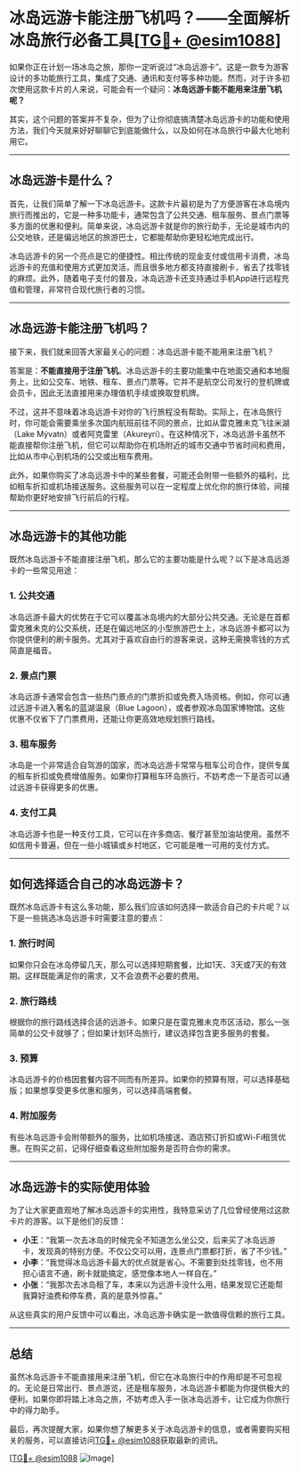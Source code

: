 # 冰岛远游卡能注册飞机吗？——全面解析冰岛旅行必备工具[[TG💪+ @esim1088](https://t.me/s/esim1088)]

如果你正在计划一场冰岛之旅，那你一定听说过“冰岛远游卡”。这是一款专为游客设计的多功能旅行工具，集成了交通、通讯和支付等多种功能。然而，对于许多初次使用这款卡片的人来说，可能会有一个疑问：**冰岛远游卡能不能用来注册飞机呢？**

其实，这个问题的答案并不复杂，但为了让你彻底搞清楚冰岛远游卡的功能和使用方法，我们今天就来好好聊聊它到底能做什么，以及如何在冰岛旅行中最大化地利用它。

---

## 冰岛远游卡是什么？

首先，让我们简单了解一下冰岛远游卡。这款卡片最初是为了方便游客在冰岛境内旅行而推出的，它是一种多功能卡，通常包含了公共交通、租车服务、景点门票等多方面的优惠和便利。简单来说，冰岛远游卡就是你的旅行助手，无论是城市内的公交地铁，还是偏远地区的旅游巴士，它都能帮助你更轻松地完成出行。

冰岛远游卡的另一个亮点是它的便捷性。相比传统的现金支付或信用卡消费，冰岛远游卡的充值和使用方式更加灵活，而且很多地方都支持直接刷卡，省去了找零钱的麻烦。此外，随着电子支付的普及，冰岛远游卡还支持通过手机App进行远程充值和管理，非常符合现代旅行者的习惯。

---

## 冰岛远游卡能注册飞机吗？

接下来，我们就来回答大家最关心的问题：冰岛远游卡能不能用来注册飞机？

答案是：**不能直接用于注册飞机**。冰岛远游卡的主要功能集中在地面交通和本地服务上，比如公交车、地铁、租车、景点门票等。它并不是航空公司发行的登机牌或会员卡，因此无法直接用来办理值机手续或换取登机牌。

不过，这并不意味着冰岛远游卡对你的飞行旅程没有帮助。实际上，在冰岛旅行时，你可能会需要乘坐多次国内航班前往不同的景点，比如从雷克雅未克飞往米湖（Lake Mývatn）或者阿克雷里（Akureyri）。在这种情况下，冰岛远游卡虽然不能直接帮你注册飞机，但它可以帮助你在机场附近的城市交通中节省时间和费用，比如从市中心到机场的公交或出租车费用。

此外，如果你购买了冰岛远游卡中的某些套餐，可能还会附带一些额外的福利，比如租车折扣或机场接送服务。这些服务可以在一定程度上优化你的旅行体验，间接帮助你更好地安排飞行前后的行程。

---

## 冰岛远游卡的其他功能

既然冰岛远游卡不能直接注册飞机，那么它的主要功能是什么呢？以下是冰岛远游卡的一些常见用途：

### 1. **公共交通**
冰岛远游卡最大的优势在于它可以覆盖冰岛境内的大部分公共交通。无论是在首都雷克雅未克的公交系统，还是在偏远地区的小型旅游巴士上，冰岛远游卡都可以为你提供便利的刷卡服务。尤其对于喜欢自由行的游客来说，这种无需换零钱的方式简直是福音。

### 2. **景点门票**
冰岛远游卡通常会包含一些热门景点的门票折扣或免费入场资格。例如，你可以通过远游卡进入著名的蓝湖温泉（Blue Lagoon），或者参观冰岛国家博物馆。这些优惠不仅省下了门票费用，还能让你更高效地规划旅行路线。

### 3. **租车服务**
冰岛是一个非常适合自驾游的国家，而冰岛远游卡常常与租车公司合作，提供专属的租车折扣或免费增值服务。如果你打算租车环岛旅行，不妨考虑一下是否可以通过远游卡获得更多的优惠。

### 4. **支付工具**
冰岛远游卡也是一种支付工具，它可以在许多商店、餐厅甚至加油站使用。虽然不如信用卡普遍，但在一些小城镇或乡村地区，它可能是唯一可用的支付方式。

---

## 如何选择适合自己的冰岛远游卡？

既然冰岛远游卡有这么多功能，那么我们应该如何选择一款适合自己的卡片呢？以下是一些挑选冰岛远游卡时需要注意的要点：

### 1. **旅行时间**
如果你只会在冰岛停留几天，那么可以选择短期套餐，比如1天、3天或7天的有效期。这样既能满足你的需求，又不会浪费不必要的费用。

### 2. **旅行路线**
根据你的旅行路线选择合适的远游卡。如果只是在雷克雅未克市区活动，那么一张简单的公交卡就够了；但如果计划环岛旅行，建议选择包含更多服务的套餐。

### 3. **预算**
冰岛远游卡的价格因套餐内容不同而有所差异。如果你的预算有限，可以选择基础版；如果想享受更多优惠和服务，可以选择高端套餐。

### 4. **附加服务**
有些冰岛远游卡会附带额外的服务，比如机场接送、酒店预订折扣或Wi-Fi租赁优惠。在购买之前，记得仔细查看这些附加服务是否符合你的需求。

---

## 冰岛远游卡的实际使用体验

为了让大家更直观地了解冰岛远游卡的实用性，我特意采访了几位曾经使用过这款卡片的游客。以下是他们的反馈：

- **小王**：“我第一次去冰岛的时候完全不知道怎么坐公交，后来买了冰岛远游卡，发现真的特别方便。不仅公交可以用，连景点门票都打折，省了不少钱。”
- **小李**：“我觉得冰岛远游卡最大的优点就是省心。不需要到处找零钱，也不用担心语言不通，刷卡就能搞定，感觉像本地人一样自在。”
- **小张**：“我那次去冰岛租了车，本来以为远游卡没什么用，结果发现它还能帮我算好油费和停车费，真的是意外惊喜。”

从这些真实的用户反馈中可以看出，冰岛远游卡确实是一款值得信赖的旅行工具。

---

## 总结

虽然冰岛远游卡不能直接用来注册飞机，但它在冰岛旅行中的作用却是不可忽视的。无论是日常出行、景点游览，还是租车服务，冰岛远游卡都能为你提供极大的便利。如果你即将踏上冰岛之旅，不妨考虑入手一张冰岛远游卡，让它成为你旅行中的得力助手。

最后，再次提醒大家，如果你想了解更多关于冰岛远游卡的信息，或者需要购买相关的服务，可以直接访问[TG💪+ @esim1088](https://t.me/s/esim1088)获取最新的资讯。

[[TG💪+ @esim1088](https://t.me/s/esim1088) ![Image](https://i.postimg.cc/4NQfJmqS/Snipaste-2025-05-13-00-14-12.png)]